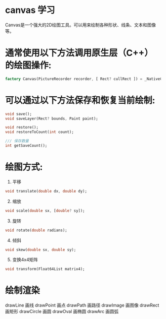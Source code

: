 # canvas 学习

Canvas是一个强大的2D绘图工具。可以用来绘制各种形状、线条、文本和图像等。

# 通常使用以下方法调用原生层（C++）的绘图操作:
  ```dart
  factory Canvas(PictureRecorder recorder, [ Rect? cullRect ]) = _NativeCanvas;
  ```

# 可以通过以下方法保存和恢复当前绘制:
  ```dart
  void save();
  void saveLayer(Rect? bounds, Paint paint);

  void restore();
  void restoreToCount(int count);

  /// 保存数量
  int getSaveCount();
  ``` 

# 绘图方式:
1. 平移
  ```dart
  void translate(double dx, double dy);
  ```
2. 缩放
  ```dart
  void scale(double sx, [double? sy]);
  ```
3. 旋转
  ```dart
  void rotate(double radians);
  ```
4. 倾斜
  ```dart
  void skew(double sx, double sy);
  ```
5. 变换4x4矩阵
  ```dart
  void transform(Float64List matrix4);
  ```

# 绘制渲染
  drawLine	画线
  drawPoint	画点
  drawPath	画路径
  drawImage	画图像
  drawRect	画矩形
  drawCircle	画圆
  drawOval	画椭圆
  drawArc	画圆弧




